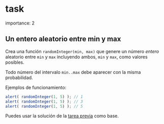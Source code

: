 # task

importance: 2

## Un entero aleatorio entre min y max

Crea una función `randomInteger(min, max)` que genere un número _entero_ aleatorio entre `min` y `max` incluyendo ambos, `min` y `max`, como valores posibles.

Todo número del intervalo `min..max` debe aparecer con la misma probabilidad.

Ejemplos de funcionamiento:

```javascript
alert( randomInteger(1, 5) ); // 1
alert( randomInteger(1, 5) ); // 3
alert( randomInteger(1, 5) ); // 5
```

Puedes usar la solución de la [tarea previa](info:task/random-min-max) como base.

